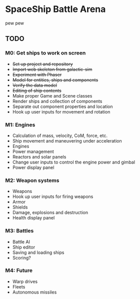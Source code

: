 # SpaceShip Battle Arena
pew pew

## TODO
### M0: Get ships to work on screen
* ~~Set up project and repository~~
* ~~Import web skeleton from galactic-sim~~
* ~~Experiment with Phaser~~
* ~~Model for entities, ships and components~~
* ~~Verify the data model~~
* ~~Editing of ship contents~~
* Make proper Game and Scene classes
* Render ships and collection of components
* Separate out component properties and location
* Hook up user inputs for movement and rotation

### M1: Engines
* Calculation of mass, velocity, CoM, force, etc.
* Ship movement and maneuvering under acceleration
* Engines
* Power management
* Reactors and solar panels
* Change user inputs to control the engine power and gimbal
* Power display panel

### M2: Weapon systems
* Weapons
* Hook up user inputs for firing weapons
* Armor
* Shields
* Damage, explosions and destruction
* Health display panel

### M3: Battles
* Battle AI
* Ship editor
* Saving and loading ships
* Scoring?

### M4: Future
* Warp drives
* Fleets
* Autonomous missiles
